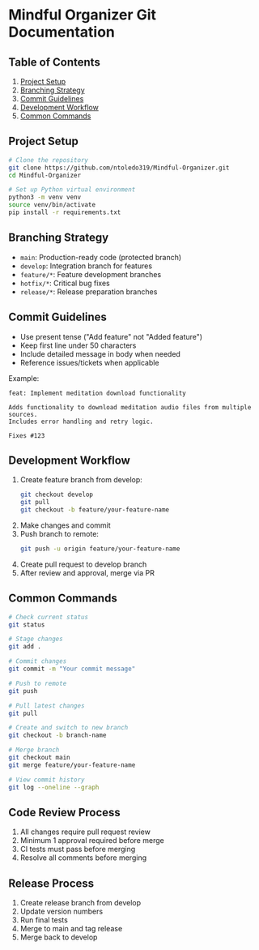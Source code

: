 # Mindful Organizer Git Documentation

## Table of Contents
1. [Project Setup](#project-setup)
2. [Branching Strategy](#branching-strategy)
3. [Commit Guidelines](#commit-guidelines)
4. [Development Workflow](#development-workflow)
5. [Common Commands](#common-commands)

## Project Setup
```bash
# Clone the repository
git clone https://github.com/ntoledo319/Mindful-Organizer.git
cd Mindful-Organizer

# Set up Python virtual environment
python3 -m venv venv
source venv/bin/activate
pip install -r requirements.txt
```

## Branching Strategy
- `main`: Production-ready code (protected branch)
- `develop`: Integration branch for features
- `feature/*`: Feature development branches
- `hotfix/*`: Critical bug fixes
- `release/*`: Release preparation branches

## Commit Guidelines
- Use present tense ("Add feature" not "Added feature")
- Keep first line under 50 characters
- Include detailed message in body when needed
- Reference issues/tickets when applicable

Example:
```
feat: Implement meditation download functionality

Adds functionality to download meditation audio files from multiple sources.
Includes error handling and retry logic.

Fixes #123
```

## Development Workflow
1. Create feature branch from develop:
   ```bash
   git checkout develop
   git pull
   git checkout -b feature/your-feature-name
   ```
2. Make changes and commit
3. Push branch to remote:
   ```bash
   git push -u origin feature/your-feature-name
   ```
4. Create pull request to develop branch
5. After review and approval, merge via PR

## Common Commands
```bash
# Check current status
git status

# Stage changes
git add .

# Commit changes
git commit -m "Your commit message"

# Push to remote
git push

# Pull latest changes
git pull

# Create and switch to new branch
git checkout -b branch-name

# Merge branch
git checkout main
git merge feature/your-feature-name

# View commit history
git log --oneline --graph
```

## Code Review Process
1. All changes require pull request review
2. Minimum 1 approval required before merge
3. CI tests must pass before merging
4. Resolve all comments before merging

## Release Process
1. Create release branch from develop
2. Update version numbers
3. Run final tests
4. Merge to main and tag release
5. Merge back to develop
